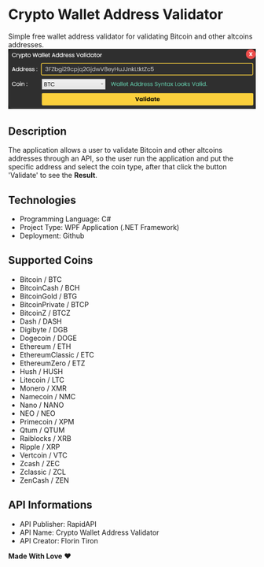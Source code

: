 # Crypto Wallet Address Validator
Simple free wallet address validator for validating Bitcoin and other altcoins addresses.
![](https://raw.githubusercontent.com/SimoRedDevil/Crypto-Wallet-Address-Validator/master/Capture.PNG)
## Description
The application allows a user to validate Bitcoin and other altcoins addresses through an API, so the user run the application and put the specific address and select the coin type, after that click the button 'Validate' to see the **Result**.
## Technologies
- Programming Language: C#
- Project Type: WPF Application (.NET Framework)
- Deployment: Github
## Supported Coins
* Bitcoin / BTC
* BitcoinCash / BCH
* BitcoinGold / BTG
* BitcoinPrivate / BTCP
* BitcoinZ / BTCZ
* Dash / DASH
* Digibyte / DGB
* Dogecoin / DOGE
* Ethereum / ETH
* EthereumClassic / ETC
* EthereumZero / ETZ
* Hush / HUSH
* Litecoin / LTC
* Monero / XMR
* Namecoin / NMC
* Nano / NANO
* NEO / NEO
* Primecoin / XPM
* Qtum / QTUM
* Raiblocks / XRB
* Ripple / XRP
* Vertcoin / VTC
* Zcash / ZEC
* Zclassic / ZCL
* ZenCash / ZEN
## API Informations
- API Publisher: RapidAPI
- API Name: Crypto Wallet Address Validator
- API Creator: Florin Tiron

**Made With Love** ❤️
